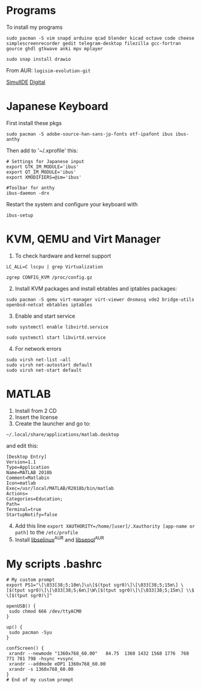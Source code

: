 # Programs

To install my programs

```sudo pacman -S vim snapd arduino qcad blender kicad octave code cheese simplescreenrecorder gedit telegram-desktop filezilla gcc-fortran gource ghdl gtkwave anki mpv mplayer```

```sudo snap install drawio```

From AUR:
```logisim-evolution-git```

[SimulIDE](https://www.simulide.com/)
[Digital](https://github.com/taffarel55/Digital/)

# Japanese Keyboard

First install these pkgs

```sudo pacman -S adobe-source-han-sans-jp-fonts otf-ipafont ibus ibus-anthy```

Then add to '~/.xprofile' this:
```
# Settings for Japanese input
export GTK_IM_MODULE='ibus'
export QT_IM_MODULE='ibus'
export XMODIFIERS=@im='ibus'

#Toolbar for anthy
ibus-daemon -drx
```

Restart the system and configure your keyboard with

```ibus-setup```

# KVM, QEMU and Virt Manager

1. To check hardware and kernel support

```LC_ALL=C lscpu | grep Virtualization```

```zgrep CONFIG_KVM /proc/config.gz```

2. Install KVM packages and install ebtables and iptables packages:

```sudo pacman -S qemu virt-manager virt-viewer dnsmasq vde2 bridge-utils openbsd-netcat ebtables iptables```

3. Enable and start service

```sudo systemctl enable libvirtd.service```

```sudo systemctl start libvirtd.service```

4. For network errors

```
sudo virsh net-list –all
sudo virsh net-autostart default
sudo virsh net-start default

```
# MATLAB

1. Install from 2 CD
2. Insert the license
3. Create the launcher and go to:

```~/.local/share/applications/matlab.desktop```

and edit this:
```
[Desktop Entry]
Version=1.1
Type=Application
Name=MATLAB 2018b
Comment=Matlabin
Icon=matlab
Exec=/usr/local/MATLAB/R2018b/bin/matlab
Actions=
Categories=Education;
Path=
Terminal=true
StartupNotify=false
```
4. Add this line ```export XAUTHORITY=/home/[user]/.Xauthority [app-name or path]``` to the ```/etc/profile```
5. Install [libselinux](https://aur.archlinux.org/packages/libselinux/)<sup>AUR</sup> and [libsepol](https://aur.archlinux.org/packages/libsepol/)<sup>AUR</sup>

# My scripts .bashrc

```
# My custom prompt
export PS1="\[\033[38;5;10m\]\u\[$(tput sgr0)\]\[\033[38;5;15m\] \[$(tput sgr0)\]\[\033[38;5;6m\]\W\[$(tput sgr0)\]\[\033[38;5;15m\] \\$ \[$(tput sgr0)\]"

openUSB() {
 sudo chmod 666 /dev/ttyACM0
}

up() {
 sudo pacman -Syu 
}

confScreen() {
 xrandr --newmode "1360x768_60.00"   84.75  1360 1432 1568 1776  768 771 781 798 -hsync +vsync
 xrandr --addmode eDP1 1360x768_60.00
 xrandr -s 1360x768_60.00
}
# End of my custom prompt
```
